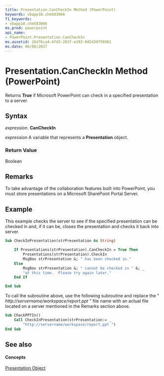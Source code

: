 ```yaml
---
title: Presentation.CanCheckIn Method (PowerPoint)
keywords: vbapp10.chm583066
f1_keywords:
- vbapp10.chm583066
ms.prod: powerpoint
api_name:
- PowerPoint.Presentation.CanCheckIn
ms.assetid: 26d76ca4-4fd3-2037-e193-0d2d39f59361
ms.date: 06/08/2017
---
```



# Presentation.CanCheckIn Method (PowerPoint)

Returns  **True** if Microsoft PowerPoint can check in a specified presentation to a server.


## Syntax

 _expression_. **CanCheckIn**

 _expression_ A variable that represents a **Presentation** object.


### Return Value

Boolean


## Remarks

To take advantage of the collaboration features built into PowerPoint, you must store presentations on a Microsoft SharePoint Portal Server.


## Example

This example checks the server to see if the specified presentation can be checked in and, if it can be, closes the presentation and checks it back into server.


```vb
Sub CheckInPresentation(strPresentation As String)

    If Presentations(strPresentation).CanCheckIn = True Then
        Presentations(strPresentation).CheckIn
        MsgBox strPresentation &; " has been checked in."
    Else
        MsgBox strPresentation &; " cannot be checked in " &; _
        "at this time.  Please try again later."
    End If

End Sub
```

To call the subroutine above, use the following subroutine and replace the " _http://servername/workspace/report.ppt_ " file name with an actual file located on a server mentioned in the Remarks section above.




```vb
Sub CheckPPTIn()
    Call CheckInPresentation(strPresentation:= _
        "http://servername/workspace/report.ppt ")
End Sub
```


## See also


#### Concepts


[Presentation Object](presentation-object-powerpoint.md)

